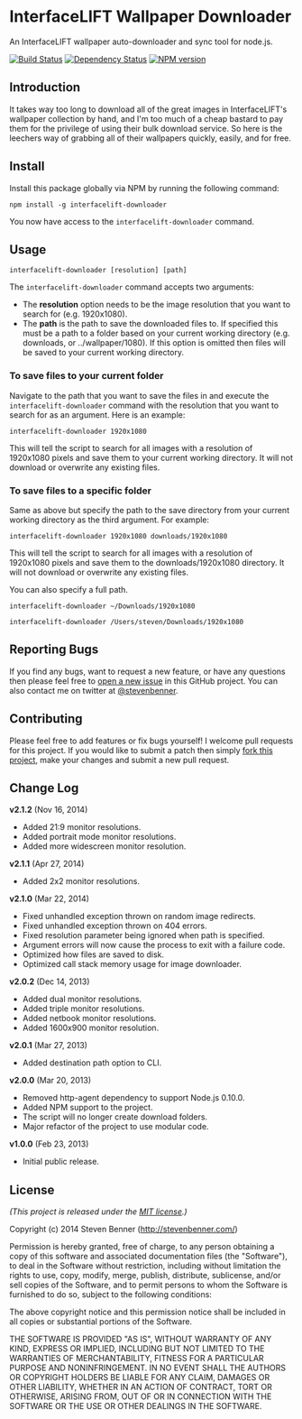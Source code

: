 # InterfaceLIFT Wallpaper Downloader

An InterfaceLIFT wallpaper auto-downloader and sync tool for node.js.

[![Build Status](https://travis-ci.org/stevenbenner/interfacelift-downloader.svg?branch=master)](https://travis-ci.org/stevenbenner/interfacelift-downloader)
[![Dependency Status](https://gemnasium.com/stevenbenner/interfacelift-downloader.svg)](https://gemnasium.com/stevenbenner/interfacelift-downloader)
[![NPM version](http://img.shields.io/npm/v/interfacelift-downloader.svg)](https://www.npmjs.org/package/interfacelift-downloader)

## Introduction

It takes way too long to download all of the great images in InterfaceLIFT's wallpaper collection by hand, and I'm too much of a cheap bastard to pay them for the privilege of using their bulk download service. So here is the leechers way of grabbing all of their wallpapers quickly, easily, and for free.

## Install

Install this package globally via NPM by running the following command:

```shell
npm install -g interfacelift-downloader
```

You now have access to the `interfacelift-downloader` command.

## Usage

`interfacelift-downloader [resolution] [path]`

The `interfacelift-downloader` command accepts two arguments:

* The **resolution** option needs to be the image resolution that you want to search for (e.g. 1920x1080).
* The **path** is the path to save the downloaded files to. If specified this must be a path to a folder based on your current working directory (e.g. downloads, or ../wallpaper/1080). If this option is omitted then files will be saved to your current working directory.

### To save files to your current folder

Navigate to the path that you want to save the files in and execute the `interfacelift-downloader` command with the resolution that you want to search for as an argument. Here is an example:

```shell
interfacelift-downloader 1920x1080
```
This will tell the script to search for all images with a resolution of 1920x1080 pixels and save them to your current working directory. It will not download or overwrite any existing files.

### To save files to a specific folder

Same as above but specify the path to the save directory from your current working directory as the third argument. For example:

```shell
interfacelift-downloader 1920x1080 downloads/1920x1080
```

This will tell the script to search for all images with a resolution of 1920x1080 pixels and save them to the downloads/1920x1080 directory. It will not download or overwrite any existing files.

You can also specify a full path.

```shell
interfacelift-downloader ~/Downloads/1920x1080
```

```shell
interfacelift-downloader /Users/steven/Downloads/1920x1080
```

## Reporting Bugs

If you find any bugs, want to request a new feature, or have any questions then please feel free to [open a new issue](https://github.com/stevenbenner/interfacelift-downloader/issues/new) in this GitHub project. You can also contact me on twitter at [@stevenbenner](https://twitter.com/stevenbenner).

## Contributing

Please feel free to add features or fix bugs yourself! I welcome pull requests for this project. If you would like to submit a patch then simply [fork this project](https://github.com/stevenbenner/interfacelift-downloader/fork), make your changes and submit a new pull request.

## Change Log

**v2.1.2** (Nov 16, 2014)
* Added 21:9 monitor resolutions.
* Added portrait mode monitor resolutions.
* Added more widescreen monitor resolution.

**v2.1.1** (Apr 27, 2014)
* Added 2x2 monitor resolutions.

**v2.1.0** (Mar 22, 2014)
* Fixed unhandled exception thrown on random image redirects.
* Fixed unhandled exception thrown on 404 errors.
* Fixed resolution parameter being ignored when path is specified.
* Argument errors will now cause the process to exit with a failure code.
* Optimized how files are saved to disk.
* Optimized call stack memory usage for image downloader.

**v2.0.2** (Dec 14, 2013)
* Added dual monitor resolutions.
* Added triple monitor resolutions.
* Added netbook monitor resolutions.
* Added 1600x900 monitor resolution.

**v2.0.1** (Mar 27, 2013)
* Added destination path option to CLI.

**v2.0.0** (Mar 20, 2013)
* Removed http-agent dependency to support Node.js 0.10.0.
* Added NPM support to the project.
* The script will no longer create download folders.
* Major refactor of the project to use modular code.

**v1.0.0** (Feb 23, 2013)
* Initial public release.

## License

*(This project is released under the [MIT license](https://raw.github.com/stevenbenner/interfacelift-downloader/master/LICENSE.txt).)*

Copyright (c) 2014 Steven Benner (http://stevenbenner.com/)

Permission is hereby granted, free of charge, to any person obtaining a copy of this software and associated documentation files (the "Software"), to deal in the Software without restriction, including without limitation the rights to use, copy, modify, merge, publish, distribute, sublicense, and/or sell copies of the Software, and to permit persons to whom the Software is furnished to do so, subject to the following conditions:

The above copyright notice and this permission notice shall be included in all copies or substantial portions of the Software.

THE SOFTWARE IS PROVIDED "AS IS", WITHOUT WARRANTY OF ANY KIND, EXPRESS OR IMPLIED, INCLUDING BUT NOT LIMITED TO THE WARRANTIES OF MERCHANTABILITY, FITNESS FOR A PARTICULAR PURPOSE AND NONINFRINGEMENT. IN NO EVENT SHALL THE AUTHORS OR COPYRIGHT HOLDERS BE LIABLE FOR ANY CLAIM, DAMAGES OR OTHER LIABILITY, WHETHER IN AN ACTION OF CONTRACT, TORT OR OTHERWISE, ARISING FROM, OUT OF OR IN CONNECTION WITH THE SOFTWARE OR THE USE OR OTHER DEALINGS IN THE SOFTWARE.

